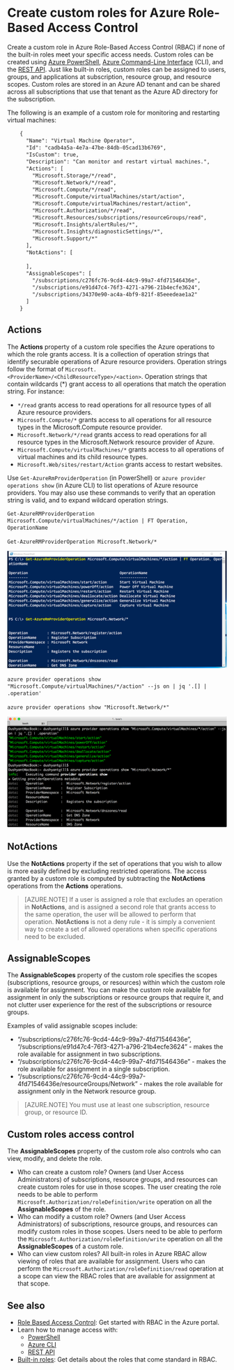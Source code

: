 <properties
    pageTitle="Create custom roles for Azure RBAC | Azure"
    description="Learn how to define custom roles with Azure Role-Based Access Control for more precise identity management in your Azure subscription."
    services="active-directory"
    documentationcenter=""
    author="kgremban"
    manager="femila"
    editor="" />
<tags
    ms.assetid="e4206ea9-52c3-47ee-af29-f6eef7566fa5"
    ms.service="active-directory"
    ms.devlang="na"
    ms.topic="article"
    ms.tgt_pltfrm="na"
    ms.workload="identity"
    ms.date="02/21/2017"
    wacn.date=""
    ms.author="kgremban" />

# Create custom roles for Azure Role-Based Access Control
Create a custom role in Azure Role-Based Access Control (RBAC) if none of the built-in roles meet your specific access needs. Custom roles can be created using [Azure PowerShell](/documentation/articles/role-based-access-control-manage-access-powershell/), [Azure Command-Line Interface](/documentation/articles/role-based-access-control-manage-access-azure-cli/) (CLI), and the [REST API](/documentation/articles/role-based-access-control-manage-access-rest/). Just like built-in roles, custom roles can be assigned to users, groups, and applications at subscription, resource group, and resource scopes. Custom roles are stored in an Azure AD tenant and can be shared across all subscriptions that use that tenant as the Azure AD directory for the subscription.

The following is an example of a custom role for monitoring and restarting virtual machines:

		
		{
		  "Name": "Virtual Machine Operator",
		  "Id": "cadb4a5a-4e7a-47be-84db-05cad13b6769",
		  "IsCustom": true,
		  "Description": "Can monitor and restart virtual machines.",
		  "Actions": [
		    "Microsoft.Storage/*/read",
		    "Microsoft.Network/*/read",
		    "Microsoft.Compute/*/read",
		    "Microsoft.Compute/virtualMachines/start/action",
		    "Microsoft.Compute/virtualMachines/restart/action",
		    "Microsoft.Authorization/*/read",
		    "Microsoft.Resources/subscriptions/resourceGroups/read",
		    "Microsoft.Insights/alertRules/*",
		    "Microsoft.Insights/diagnosticSettings/*",
		    "Microsoft.Support/*"
		  ],
		  "NotActions": [
		
		  ],
		  "AssignableScopes": [
		    "/subscriptions/c276fc76-9cd4-44c9-99a7-4fd71546436e",
		    "/subscriptions/e91d47c4-76f3-4271-a796-21b4ecfe3624",
		    "/subscriptions/34370e90-ac4a-4bf9-821f-85eeedeae1a2"
		  ]
		}

## Actions
The **Actions** property of a custom role specifies the Azure operations to which the role grants access. It is a collection of operation strings that identify securable operations of Azure resource providers. Operation strings follow the format of `Microsoft.<ProviderName>/<ChildResourceType>/<action>`. Operation strings that contain wildcards (\*) grant access to all operations that match the operation string. For instance:

- `*/read` grants access to read operations for all resource types of all Azure resource providers.
- `Microsoft.Compute/*` grants access to all operations for all resource types in the Microsoft.Compute resource provider.
- `Microsoft.Network/*/read` grants access to read operations for all resource types in the Microsoft.Network resource provider of Azure.
- `Microsoft.Compute/virtualMachines/*` grants access to all operations of virtual machines and its child resource types.
- `Microsoft.Web/sites/restart/Action` grants access to restart websites.

Use `Get-AzureRmProviderOperation` (in PowerShell) or `azure provider operations show` (in Azure CLI) to list operations of Azure resource providers. You may also use these commands to verify that an operation string is valid, and to expand wildcard operation strings.

	
	Get-AzureRMProviderOperation Microsoft.Compute/virtualMachines/*/action | FT Operation, OperationName
	
	Get-AzureRMProviderOperation Microsoft.Network/*

![PowerShell screenshot - Get-AzureRMProviderOperation](./media/role-based-access-control-configure/1-get-azurermprovideroperation-1.png)


	azure provider operations show "Microsoft.Compute/virtualMachines/*/action" --js on | jq '.[] | .operation'
	
	azure provider operations show "Microsoft.Network/*"


![Azure CLI screenshot - azure provider operations show "Microsoft.Compute/virtualMachines/\*/action" ](./media/role-based-access-control-configure/1-azure-provider-operations-show.png)

## NotActions
Use the **NotActions** property if the set of operations that you wish to allow is more easily defined by excluding restricted operations. The access granted by a custom role is computed by subtracting the **NotActions** operations from the **Actions** operations.

> [AZURE.NOTE]
> If a user is assigned a role that excludes an operation in **NotActions**, and is assigned a second role that grants access to the same operation, the user will be allowed to perform that operation. **NotActions** is not a deny rule - it is simply a convenient way to create a set of allowed operations when specific operations need to be excluded.
>
>

## AssignableScopes
The **AssignableScopes** property of the custom role specifies the scopes (subscriptions, resource groups, or resources) within which the custom role is available for assignment. You can make the custom role available for assignment in only the subscriptions or resource groups that require it, and not clutter user experience for the rest of the subscriptions or resource groups.

Examples of valid assignable scopes include:

- “/subscriptions/c276fc76-9cd4-44c9-99a7-4fd71546436e”, “/subscriptions/e91d47c4-76f3-4271-a796-21b4ecfe3624” - makes the role available for assignment in two subscriptions.
- “/subscriptions/c276fc76-9cd4-44c9-99a7-4fd71546436e” - makes the role available for assignment in a single subscription.
- “/subscriptions/c276fc76-9cd4-44c9-99a7-4fd71546436e/resourceGroups/Network” - makes the role available for assignment only in the Network resource group.

> [AZURE.NOTE]
> You must use at least one subscription, resource group, or resource ID.
>
>

## Custom roles access control
The **AssignableScopes** property of the custom role also controls who can view, modify, and delete the role.

- Who can create a custom role?
    Owners (and User Access Administrators) of subscriptions, resource groups, and resources can create custom roles for use in those scopes.
    The user creating the role needs to be able to perform `Microsoft.Authorization/roleDefinition/write` operation on all the **AssignableScopes** of the role.
- Who can modify a custom role?
    Owners (and User Access Administrators) of subscriptions, resource groups, and resources can modify custom roles in those scopes. Users need to be able to perform the `Microsoft.Authorization/roleDefinition/write` operation on all the **AssignableScopes** of a custom role.
- Who can view custom roles?
    All built-in roles in Azure RBAC allow viewing of roles that are available for assignment. Users who can perform the `Microsoft.Authorization/roleDefinition/read` operation at a scope can view the RBAC roles that are available for assignment at that scope.

## See also
- [Role Based Access Control](/documentation/articles/role-based-access-control-configure/): Get started with RBAC in the Azure portal.
- Learn how to manage access with:
  - [PowerShell](/documentation/articles/role-based-access-control-manage-access-powershell/)
  - [Azure CLI](/documentation/articles/role-based-access-control-manage-access-azure-cli/)
  - [REST API](/documentation/articles/role-based-access-control-manage-access-rest/)
- [Built-in roles](/documentation/articles/role-based-access-built-in-roles/): Get details about the roles that come standard in RBAC.
